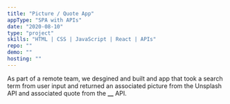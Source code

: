 ```yaml
---
title: "Picture / Quote App"
appType: "SPA with APIs"
date: "2020-08-10"
type: "project"
skills: "HTML | CSS | JavaScript | React | APIs"
repo: ""
demo: ""
hosting: ""
---
```


As part of a remote team, we desgined and built and app that took a search term from user input and returned an associated picture from the Unsplash API and associated quote from the **\_\_** API.
